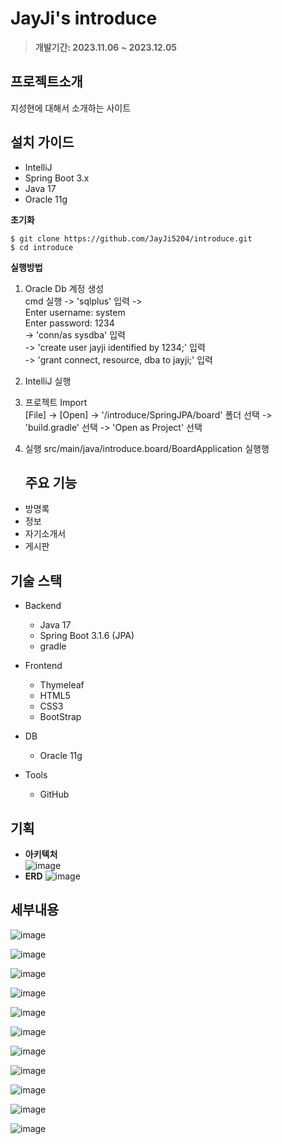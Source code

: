 # JayJi's introduce
> **개발기간: 2023.11.06 ~ 2023.12.05**

## 프로젝트소개

지성현에 대해서 소개하는 사이트

## 설치 가이드
- IntelliJ 
- Spring Boot 3.x
- Java 17
- Oracle 11g

**초기화**  

    $ git clone https://github.com/JayJi5204/introduce.git  
    $ cd introduce

   
**실행방법**  

1. Oracle Db 계정 생성   
   cmd 실행 -> 'sqlplus' 입력 ->   
   Enter username: system   
   Enter password: 1234   
   -> 'conn/as sysdba' 입력   
   -> 'create user jayji identified by 1234;' 입력   
   -> 'grant connect, resource, dba to jayji;' 입력   
2. IntelliJ 실행   
3. 프로젝트 Import   
   [File] -> [Open] -> '/introduce/SpringJPA/board' 폴더 선택 -> 'build.gradle' 선택 -> 'Open as Project' 선택
4. 실행
   src/main/java/introduce.board/BoardApplication 실행행

   ## 주요 기능

- 방명록
- 정보
- 자기소개서
- 게시판

## 기술 스택

- Backend
  - Java 17
  - Spring Boot 3.1.6 (JPA)
  - gradle
    
- Frontend    
  - Thymeleaf
  - HTML5
  - CSS3
  - BootStrap

- DB
  - Oracle 11g

- Tools
  - GitHub

## 기획

- **아키텍처**   
![image](https://github.com/JayJi5204/introduce/assets/126458483/49713935-8371-434e-85be-cdb67c4fc147)
- **ERD**
![image](https://github.com/JayJi5204/introduce/assets/126458483/5ea7ec33-5768-4324-9c98-14563be6c191)

## 세부내용

![image](https://github.com/JayJi5204/introduce/assets/126458483/2f4238a5-552e-4d7c-88fd-dfc1d39988ef)

![image](https://github.com/JayJi5204/introduce/assets/126458483/e1b0b62f-820e-455f-b582-23500064979b)

![image](https://github.com/JayJi5204/introduce/assets/126458483/1a18fd8a-c035-4261-9b65-f208c1c4f0a0)

![image](https://github.com/JayJi5204/introduce/assets/126458483/ddd998e8-86f8-4a4e-8445-5523c5c06e9f)

![image](https://github.com/JayJi5204/introduce/assets/126458483/75b2a9d2-000f-4dd9-a50e-78a161f9c195)

![image](https://github.com/JayJi5204/introduce/assets/126458483/bba74927-53bd-42aa-9e85-42e7277e449d)

![image](https://github.com/JayJi5204/introduce/assets/126458483/5c42396d-1f0f-4b4b-936b-7a57d6ba161a)

![image](https://github.com/JayJi5204/introduce/assets/126458483/fdbb7285-4f87-4f9c-803a-6d0951f52cc8)

![image](https://github.com/JayJi5204/introduce/assets/126458483/da740182-7aa4-4fa5-a741-08573f8835a8)

![image](https://github.com/JayJi5204/introduce/assets/126458483/c575cea9-2fe9-4ea5-80df-e3d5f0e301e4)

![image](https://github.com/JayJi5204/introduce/assets/126458483/9496b96b-5602-41ca-ae09-7fa0cbc3c1ac)




